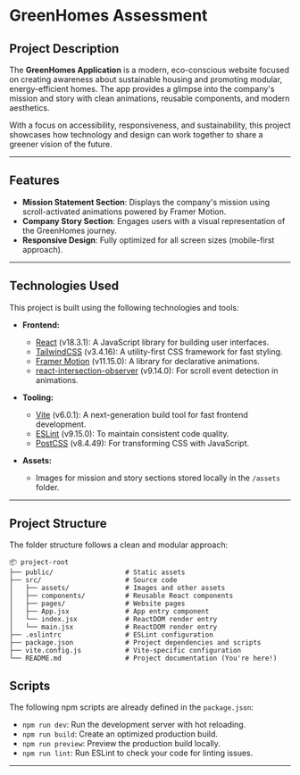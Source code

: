 # GreenHomes Assessment

## Project Description

The **GreenHomes Application** is a modern, eco-conscious website focused on creating awareness about sustainable housing and promoting modular, energy-efficient homes. The app provides a glimpse into the company's mission and story with clean animations, reusable components, and modern aesthetics.

With a focus on accessibility, responsiveness, and sustainability, this project showcases how technology and design can work together to share a greener vision of the future.

---

## Features
- **Mission Statement Section**: Displays the company's mission using scroll-activated animations powered by Framer Motion.
- **Company Story Section**: Engages users with a visual representation of the GreenHomes journey.
- **Responsive Design**: Fully optimized for all screen sizes (mobile-first approach).
---

## Technologies Used

This project is built using the following technologies and tools:
- **Frontend:**
    - [React](https://reactjs.org/) (v18.3.1): A JavaScript library for building user interfaces.
    - [TailwindCSS](https://tailwindcss.com/) (v3.4.16): A utility-first CSS framework for fast styling.
    - [Framer Motion](https://www.framer.com/motion/) (v11.15.0): A library for declarative animations.
    - [react-intersection-observer](https://github.com/thebuilder/react-intersection-observer) (v9.14.0): For scroll event detection in animations.

- **Tooling:**
    - [Vite](https://vitejs.dev/) (v6.0.1): A next-generation build tool for fast frontend development.
    - [ESLint](https://eslint.org/) (v9.15.0): To maintain consistent code quality.
    - [PostCSS](https://postcss.org/) (v8.4.49): For transforming CSS with JavaScript.

- **Assets:**
    - Images for mission and story sections stored locally in the `/assets` folder.

---

## Project Structure

The folder structure follows a clean and modular approach:

```plaintext
📦 project-root
├── public/                  # Static assets
├── src/                     # Source code
│   ├── assets/              # Images and other assets
│   ├── components/          # Reusable React components
│   ├── pages/               # Website pages
│   ├── App.jsx              # App entry component
│   └── index.jsx            # ReactDOM render entry
│   └── main.jsx             # ReactDOM render entry
├── .eslintrc                # ESLint configuration
├── package.json             # Project dependencies and scripts
├── vite.config.js           # Vite-specific configuration
└── README.md                # Project documentation (You're here!)
```

## Scripts

The following npm scripts are already defined in the `package.json`:

- `npm run dev`: Run the development server with hot reloading.
- `npm run build`: Create an optimized production build.
- `npm run preview`: Preview the production build locally.
- `npm run lint`: Run ESLint to check your code for linting issues.

---
